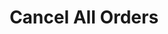 ---
title: Cancel All Orders
position_number: 8
type: post
description: /future/trade/v1/order/cancel-all
remark: Content-Type = application/x-www-form-urlencoded && application/json
parameters:
  - name: symbol
    type: String
    mandatory: true
    default: N/A
    description: Trading pair (cancel all trading pair orders if pass "")
    ranges:
content_markdown: |-

               #### **Limit Flow Rules**

               200/s/apikey
right_code_blocks:
  - code_block: |-
      {
        "error": {
          "code": "",
          "msg": ""
        },
        "msgInfo": "",
        "result": true,
        "returnCode": 0
      }
    title: Response
    language: json
---